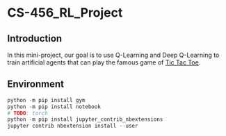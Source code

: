 # CS-456_RL_Project

## Introduction

In this mini-project, our goal is to use Q-Learning and Deep Q-Learning to train artificial agents that can play the famous game of [Tic Tac Toe](https://en.wikipedia.org/wiki/Tic-tac-toe).

## Environment

```python
python -m pip install gym
python -m pip install notebook
# TODO: torch
python -m pip install jupyter_contrib_nbextensions
jupyter contrib nbextension install --user
```
